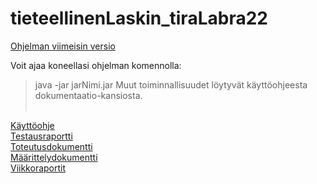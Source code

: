 # tieteellinenLaskin_tiraLabra22

[Ohjelman viimeisin versio](https://github.com/savalre/tieteellinenLaskin_tiraLabra22/releases/tag/final)<br>

Voit ajaa koneellasi ohjelman komennolla: 
>java -jar jarNimi.jar
Muut toiminnallisuudet löytyvät käyttöohjeesta dokumentaatio-kansiosta.
<br><br>

[Käyttöohje](https://github.com/savalre/tieteellinenLaskin_tiraLabra22/blob/main/dokumentaatio/k%C3%A4ytt%C3%B6ohje.md)<br>
[Testausraportti](https://github.com/savalre/tieteellinenLaskin_tiraLabra22/blob/main/dokumentaatio/testausraportti.md)<br>
[Toteutusdokumentti](https://github.com/savalre/tieteellinenLaskin_tiraLabra22/blob/main/dokumentaatio/toteutusdokumentti.md)<br>
[Määrittelydokumentti](https://github.com/savalre/tieteellinenLaskin_tiraLabra22/blob/main/dokumentaatio/m%C3%A4%C3%A4rittelydokumentti.md)<br>
[Viikkoraportit](https://github.com/savalre/tieteellinenLaskin_tiraLabra22/blob/main/dokumentaatio/viikkoraportit)<br><br>
